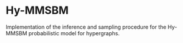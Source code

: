 # Hy-MMSBM
Implementation of the inference and sampling procedure for the Hy-MMSBM probabilistic model for hypergraphs.
